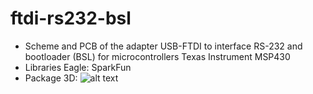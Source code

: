# ftdi-rs232-bsl
+ Scheme and PCB of the adapter USB-FTDI to interface RS-232 and bootloader (BSL) for microcontrollers Texas Instrument MSP430
+ Libraries Eagle: SparkFun
+ Package 3D:
![alt text](https://github.com/GlendenCrunch/ftdi-rs232-bsl/blob/main/image/1.png)
